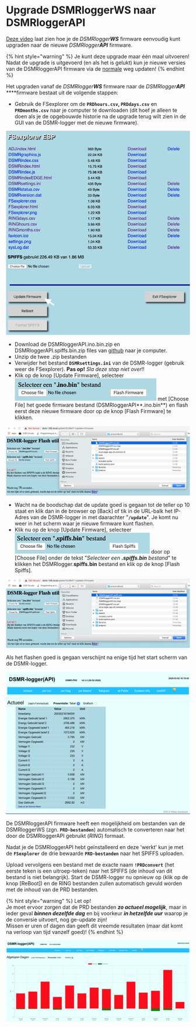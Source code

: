 # Upgrade DSMRloggerWS naar DSMRloggerAPI

[Deze video](https://youtu.be/Pq-Zm-o8Xo8) laat zien hoe je de _DSMRlogger**WS**_ firmware eenvoudig kunt upgraden naar de nieuwe _DSMRlogger**API**_ firmware.

{% hint style="warning" %}
Je kunt deze upgrade maar één maal uitvoeren!  
Nadat de upgrade is uitgevoerd \(en als het is gelukt\) kun je nieuwe versies van de DSMRloggerAPI firmware via de [normale](nieuwe-dsmrloggerapi-firmware-flashen.md) weg updaten!
{% endhint %}

Het upgraden vanaf de _DSMRlogger**WS**_ firmware naar de _DSMRlogger**API**_ ****firmware bestaat uit de volgende stappen:

* Gebruik de FSexplorer om de **`PRDhours.csv`, `PRDdays.csv`** en **`PRDmonths.csv`** naar je computer te downloaden \(dit hoef je alleen te doen als je de opgebouwde historie na de upgrade terug wilt zien in de GUI van de DSMR-logger met de nieuwe firmware\).

![](.gitbook/assets/fsexplorerfwupdate.png)

* Download de DSMRloggerAPI.ino.bin.zip en DSMRloggerAPI.spiffs.bin.zip files van [github](https://github.com/mrWheel/DSMRloggerAPI/releases) naar je computer.
* Unzip de twee .zip bestanden
* Verwijder het bestand **`DSMRsettings.ini`** van de DSMR-logger \(gebruik weer de FSexplorer\). **Pas op!** _Sla deze stap niet over_!!
* Klik op de knop \[Update Firmware\], selecteer ![](.gitbook/assets/chooseino.png) met \[Choose File\] het goede firmware bestand \(DSMRloggerAPI**.ino.bin**\) en flash eerst deze nieuwe firmware door op de knop \[Flash Firmware\] te klikken.

![](.gitbook/assets/flash_ino_bin.png)

* Wacht na de boodschap dat de update goed is gegaan tot de teller op 10 staat en klik dan in de browser op \[Back\] of tik in de URL-balk het IP-Adres van de DSMR-logger in met daarachter "**`/update`**". Je komt nu weer in het scherm waar je nieuwe firmware kunt flashen.
* Klik nu op de knop \[Update Firmware\], selecteer ![](.gitbook/assets/choosespiffs.png) door op \[Choose File\] onder de tekst "_Selecteer een **.spiffs.bin** bestand_" te klikken het DSMRlogger.**spiffs.bin** bestand en klik op de knop \[Flash Spiffs\]. 

![](.gitbook/assets/flash_spiffs.bin.png)

  
 Als het flashen goed is gegaan verschijnt na enige tijd het start scherm van de DSMR-logger.

![](.gitbook/assets/dsmrloggerapi-actual.png)

De DSMRloggerAPI firmware heeft een mogelijkheid om bestanden van de DSMRloggerWS \(zgn. **`PRD-bestanden`**\) automatisch te converteren naar het door de DSMRloggerAPI gebruikt \(_RING_\) formaat.

Nadat je de DSMRloggerAPI hebt geïnstalleerd en deze 'werkt' kun je met de **`FSexplorer`** de drie bewaarde **`PRD-bestanden`** naar het SPIFFS uploaden.

Upload vervolgens een bestand met de exacte naam **`!PRDconvert`** \(het eerste teken is een uitroep-teken\) naar het SPIFFS \(de inhoud van dit bestand is niet belangrijk\). Start de DSMR-logger nu opnieuw op \(klik op de knop \[ReBoot\]\) en de RING bestanden zullen automatisch gevuld worden met de inhoud van de PRD bestanden.

{% hint style="warning" %}
Let op!   
Je moet ervoor zorgen dat de PRD bestanden _**zo actueel mogelijk**_, maar in ieder geval _**binnen dezelfde dag**_ en bij voorkeur _**in hetzelfde uur**_ waarop je de conversie uitvoert, nog ge-update zijn!   
Missen er uren of dagen dan geeft dit vreemde resultaten \(maar dat komt na verloop van tijd vanzelf goed\)!
{% endhint %}

![](.gitbook/assets/dsmrloggerapi-days.png)

